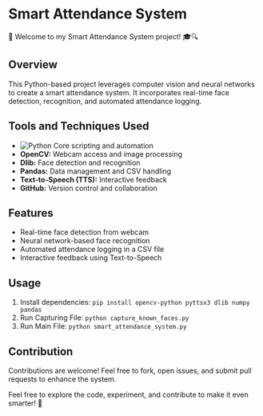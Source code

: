 # Smart Attendance System

🚀 Welcome to my Smart Attendance System project! 🎓🔍

## Overview

This Python-based project leverages computer vision and neural networks to create a smart attendance system. It incorporates real-time face detection, recognition, and automated attendance logging.

## Tools and Techniques Used

- ![Python](https://img.shields.io/badge/python-3670A0?style=for-the-badge&logo=python&logoColor=ffdd54) Core scripting and automation
- **OpenCV:** Webcam access and image processing
- **Dlib:** Face detection and recognition
- **Pandas:** Data management and CSV handling
- **Text-to-Speech (TTS):** Interactive feedback
- **GitHub:** Version control and collaboration

## Features

- Real-time face detection from webcam
- Neural network-based face recognition
- Automated attendance logging in a CSV file
- Interactive feedback using Text-to-Speech

## Usage

1. Install dependencies: `pip install opencv-python pyttsx3 dlib numpy pandas`
2. Run Capturing File: `python capture_known_faces.py`
3. Run Main File: `python smart_attendance_system.py`

## Contribution

Contributions are welcome! Feel free to fork, open issues, and submit pull requests to enhance the system.



Feel free to explore the code, experiment, and contribute to make it even smarter! 🌟

